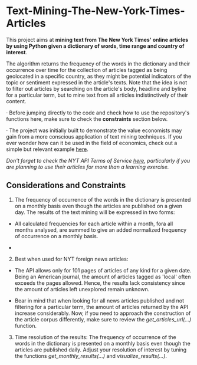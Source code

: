 # Text-Mining-The-New-York-Times-Articles

This project aims at **mining text from The New York Times' online articles by using Python given a dictionary of words, time range and country of interest**.

The algorithm returns the frequency of the words in the dictionary and their occurrence over time for the collection of articles tagged as being geolocated in a specific country, as they might be potential indicators of the topic or sentiment expressed in the article's texts. Note that the idea is not to filter out articles by searching on the article's body, headline and byline for a particular term, but to mine text from all articles indistinctively of their content.

· Before jumping directly to the code and check how to use the repository's functions here, make sure to check the **constraints** section below.

· The project was initially built to demonstrate the value economists may gain from a more conscious application of text mining techniques. If you ever wonder how can it be used in the field of economics, check out a simple but relevant example [here]().

*Don't forget to check the NYT API Terms of Service [here](https://developer.nytimes.com/tou), particularly if you are planning to use their articles for more than a learning exercise.*

## Considerations and Constraints

1. The frequency of occurrence of the words in the dictionary is presented on a monthly basis even though the articles are published on a given day. The results of the text mining will be expressed in two forms:
  
  * All calculated frequencies for each article within a month, fora all months analysed, are summed to give an added normalized frequency of occurrence on a monthly basis.
  
  * 


2. Best when used for NYT foreign news articles:

  * The API allows only for 101 pages of articles of any kind for a given date. Being an American journal, the amount of articles tagged as 'local' often exceeds the pages allowed. Hence, the results lack consistency since the amount of articles left unexplored remain unknown. 
  
  * Bear in mind that when looking for all news articles published and not filtering for a particular term, the amount of articles returned by the API increase considerably. Now, if you need to approach the construction of the article corpus differently, make sure to review the *get_articles_url(...)* function.

3. Time resolution of the results: The frequency of occurrence of the words in the dictionary is presented on a monthly basis even though the articles are published daily. Adjust your resolution of interest by tuning the functions *get_monthly_results(...)* and *visualize_results(...)*.
